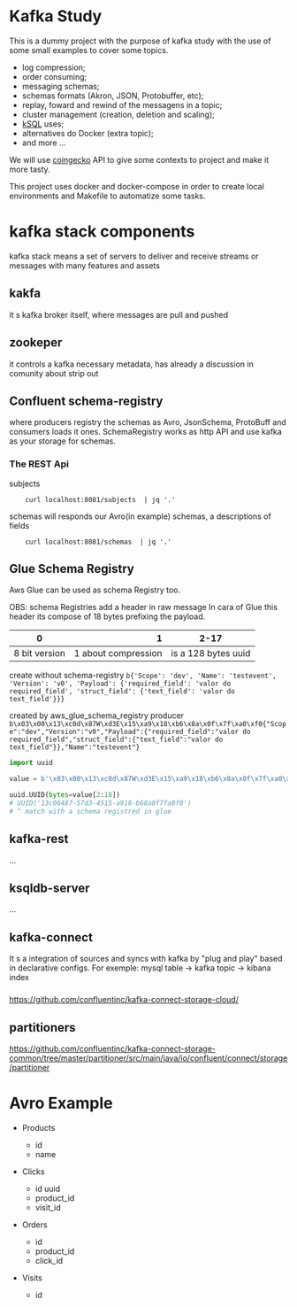 Kafka Study
===

This is a dummy project with the purpose of kafka study with the use of some small examples to cover some topics.

- log compression;
- order consuming;
- messaging schemas;
- schemas formats (Akron, JSON, Protobuffer, etc);
- replay, foward and rewind of the messagens in a topic;
- cluster management (creation, deletion and scaling);
- [kSQL](https://www.confluent.io/blog/ksql-streaming-sql-for-apache-kafka/) uses;
- alternatives do Docker (extra topic);
- and more ...

We will use [coingecko](https://www.coingecko.com/en/api/documentation) API to give some contexts to project and make it more tasty.

This project uses docker and docker-compose in order to create local environments and Makefile to automatize some tasks.

# kafka stack components
kafka stack means a set of servers to deliver and receive streams or messages
with many features and assets

## kakfa
it s kafka broker itself, where messages are pull and pushed

## zookeper
it controls a kafka necessary metadata, has already a discussion in comunity about strip
out 

## Confluent schema-registry
where producers registry the schemas as Avro, JsonSchema, ProtoBuff and
consumers loads it ones.
SchemaRegistry works as http API and use kafka as your storage for schemas.
### The REST Api
subjects
```shell
    curl localhost:8081/subjects  | jq '.'
```

schemas will responds our Avro(in example) schemas, a descriptions of fields
```shell
    curl localhost:8081/schemas  | jq '.'
```
## Glue Schema Registry

Aws Glue can be used as schema Registry too.

OBS: schema Registries add a header in raw message
In cara of Glue this header its compose of 18 bytes prefixing the payload.

|  0          |      1    |     2-17       |
|:------------:|-----------:|:------------:|
|8 bit version| 1 about compression| is a 128 bytes uuid
create without schema-registry
```b{'Scope': 'dev', 'Name': 'testevent', 'Version': 'v0', 'Payload': {'required_field': 'valor do required_field', 'struct_field': {'text_field': 'valor do text_field'}}}```

created by aws_glue_schema_registry producer
```b\x03\x00\x13\xc0d\x87W\xd3E\x15\xa9\x18\xb6\x8a\x0f\x7f\xa0\xf0{"Scope":"dev","Version":"v0","Payload":{"required_field":"valor do required_field","struct_field":{"text_field":"valor do text_field"}},"Name":"testevent"}```




```python
import uuid

value = b'\x03\x00\x13\xc0d\x87W\xd3E\x15\xa9\x18\xb6\x8a\x0f\x7f\xa0\xf0{"Scope":"dev","Version":"v0","Payload":{"required_field":"valor do required_field","struct_field":{"text_field":"valor do text_field"}},"Name":"testevent"}'

uuid.UUID(bytes=value[2:18])
# UUID('13c06487-57d3-4515-a918-b68a0f7fa0f0') 
# ^ match with a schema registred in glue
```

## kafka-rest
...

## ksqldb-server
...

## kafka-connect
It s a integration of sources and syncs with kafka by "plug and play" based in declarative configs.
For exemple:
mysql table -> kafka topic -> kibana index


### 
https://github.com/confluentinc/kafka-connect-storage-cloud/

## partitioners
https://github.com/confluentinc/kafka-connect-storage-common/tree/master/partitioner/src/main/java/io/confluent/connect/storage/partitioner


# Avro Example
- Products
    - id
    - name

- Clicks
    - id uuid
    - product_id
    - visit_id

- Orders
    - id
    - product_id
    - click_id

- Visits
    - id



